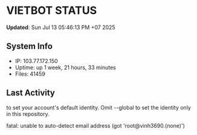 # VIETBOT STATUS
**Updated**: Sun Jul 13 05:46:13 PM +07 2025

## System Info
- IP: 103.77.172.150
- Uptime: up 1 week, 21 hours, 33 minutes
- Files: 41459

## Last Activity

to set your account's default identity.
Omit --global to set the identity only in this repository.

fatal: unable to auto-detect email address (got 'root@vinh3690.(none)')
